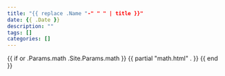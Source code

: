 ```yaml
---
title: "{{ replace .Name "-" " " | title }}"
date: {{ .Date }}
description: ""
tags: []
categories: []
---
```


{{ if or .Params.math .Site.Params.math }}
{{ partial "math.html" . }}
{{ end }}
